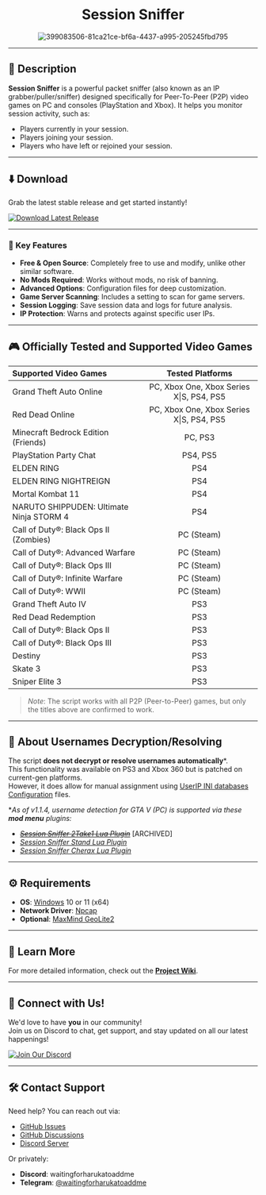 <div align="center">

# Session Sniffer

![399083506-81ca21ce-bf6a-4437-a995-205245fbd795](https://github.com/user-attachments/assets/d9d94105-d1e6-4967-9d23-f9b695364e10)

</div>

---

## 📝 Description

**Session Sniffer** is a powerful packet sniffer (also known as an IP grabber/puller/sniffer) designed specifically for Peer-To-Peer (P2P) video games on PC and consoles (PlayStation and Xbox). It helps you monitor session activity, such as:
- Players currently in your session.
- Players joining your session.
- Players who have left or rejoined your session.

---

## ⬇️ Download

Grab the latest stable release and get started instantly!  

[![Download Latest Release](https://img.shields.io/badge/Download%20Latest%20Release-%23007ACC?style=for-the-badge&logo=github&logoColor=white)](https://github.com/BUZZARDGTA/Session-Sniffer/releases/latest/download/Session_Sniffer.exe)

---

### 🔑 Key Features

- **Free & Open Source**: Completely free to use and modify, unlike other similar software.
- **No Mods Required**: Works without mods, no risk of banning.
- **Advanced Options**: Configuration files for deep customization.
- **Game Server Scanning**: Includes a setting to scan for game servers.
- **Session Logging**: Save session data and logs for future analysis.
- **IP Protection**: Warns and protects against specific user IPs.

---

## 🎮 Officially Tested and Supported Video Games

| Supported Video Games                      | Tested Platforms                         |
| :----------------------------------------- | :--------------------------------------: |
| Grand Theft Auto Online                    | PC, Xbox One, Xbox Series X\|S, PS4, PS5 |
| Red Dead Online                            | PC, Xbox One, Xbox Series X\|S, PS4, PS5 |
| Minecraft Bedrock Edition (Friends)        | PC, PS3                                  |
| PlayStation Party Chat                     | PS4, PS5                                 |
| ELDEN RING                                 | PS4                                      |
| ELDEN RING NIGHTREIGN                      | PS4                                      |
| Mortal Kombat 11                           | PS4                                      |
| NARUTO SHIPPUDEN: Ultimate Ninja STORM 4   | PS4                                      |
| Call of Duty®: Black Ops II (Zombies)      | PC (Steam)                               |
| Call of Duty®: Advanced Warfare            | PC (Steam)                               |
| Call of Duty®: Black Ops III               | PC (Steam)                               |
| Call of Duty®: Infinite Warfare            | PC (Steam)                               |
| Call of Duty®: WWII                        | PC (Steam)                               |
| Grand Theft Auto IV                        | PS3                                      |
| Red Dead Redemption                        | PS3                                      |
| Call of Duty®: Black Ops II                | PS3                                      |
| Call of Duty®: Black Ops III               | PS3                                      |
| Destiny                                    | PS3                                      |
| Skate 3                                    | PS3                                      |
| Sniper Elite 3                             | PS3                                      |

> _Note_: The script works with all P2P (Peer-to-Peer) games, but only the titles above are confirmed to work.

---

## 🔐 About Usernames Decryption/Resolving

The script **does not decrypt or resolve usernames automatically**\*.  
This functionality was available on PS3 and Xbox 360 but is patched on current-gen platforms.  
However, it does allow for manual assignment using [UserIP INI databases Configuration](https://github.com/BUZZARDGTA/Session-Sniffer/wiki/Configuration-Guide#userip-ini-databases-configuration) files.

\*_As of v1.1.4, username detection for GTA V (PC) is supported via these **mod menu** plugins:_
- ~~_[Session Sniffer 2Take1 Lua Plugin](https://github.com/BUZZARDGTA/GTA_V_Session_Sniffer-plugin-2Take1-Lua)_~~ \[ARCHIVED\]
- _[Session Sniffer Stand Lua Plugin](https://github.com/BUZZARDGTA/GTA_V_Session_Sniffer-plugin-Stand-Lua)_
- _[Session Sniffer Cherax Lua Plugin](https://github.com/BUZZARDGTA/GTA_V_Session_Sniffer-plugin-Cherax-Lua)_

---

## ⚙️ Requirements

- **OS**: [Windows](https://www.microsoft.com/windows) 10 or 11 (x64)
- **Network Driver**: [Npcap](https://nmap.org/npcap/)
- **Optional**: [MaxMind GeoLite2](https://dev.maxmind.com/geoip/geolite2-free-geolocation-data/)

---

## 📖 Learn More

For more detailed information, check out the [**Project Wiki**](https://github.com/BUZZARDGTA/Session-Sniffer/wiki).

---

## 🌟 Connect with Us!

We'd love to have **you** in our community!  
Join us on Discord to chat, get support, and stay updated on all our latest happenings!

[![Join Our Discord](https://img.shields.io/badge/Join%20Our%20Discord-%235865F2?style=for-the-badge&logo=discord&logoColor=white)](https://discord.gg/hMZ7MsPX7G)

---

## 🛠️ Contact Support

Need help? You can reach out via:
- [GitHub Issues](https://github.com/BUZZARDGTA/Session-Sniffer/issues)
- [GitHub Discussions](https://github.com/BUZZARDGTA/Session-Sniffer/discussions)
- [Discord Server](https://discord.gg/hMZ7MsPX7G)

Or privately:
- **Discord**: waitingforharukatoaddme
- **Telegram**: [@waitingforharukatoaddme](https://t.me/waitingforharukatoaddme)
